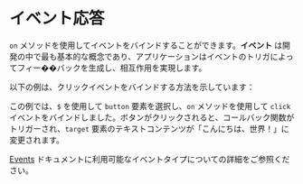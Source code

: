 <template is="exm-article">
<a href="../../publics/examples/event-demo.html" preview></a>
</template>

# イベント応答

`on` メソッドを使用してイベントをバインドすることができます。**イベント** は開発の中で最も基本的な概念であり、アプリケーションはイベントのトリガによってフィー��バックを生成し、相互作用を実現します。 

以下の例は、クリックイベントをバインドする方法を示しています：

この例では、`$` を使用して `button` 要素を選択し、`on` メソッドを使用して `click` イベントをバインドしました。ボタンがクリックされると、コールバック関数がトリガーされ、`target` 要素のテキストコンテンツが「こんにちは、世界！」に変更されます。

[Events](https://developer.mozilla.org/en-US/docs/Web/Events) ドキュメントに利用可能なイベントタイプについての詳細をご参照ください。
